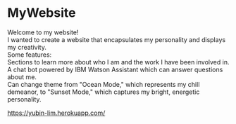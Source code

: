 # MyWebsite

Welcome to my website! <br>
I wanted to create a website that encapsulates my personality and displays my creativity. <br>
Some features: <br>
  Sections to learn more about who I am and the work I have been involved in. <br>
  A chat bot powered by IBM Watson Assistant which can answer questions about me. <br>
  Can change theme from "Ocean Mode," which represents my chill demeanor, to "Sunset Mode," which captures my bright, energetic personality. <br>

https://yubin-lim.herokuapp.com/
